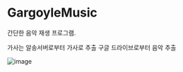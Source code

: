 # GargoyleMusic


간단한 음악 재생 프로그램.

가사는 알송서버로부터 가사로 추출 
구글 드라이브로부터 음악 추출

![image](https://user-images.githubusercontent.com/115706921/209827076-ea233c78-72ea-456f-9766-f2aa6013cda8.png)
